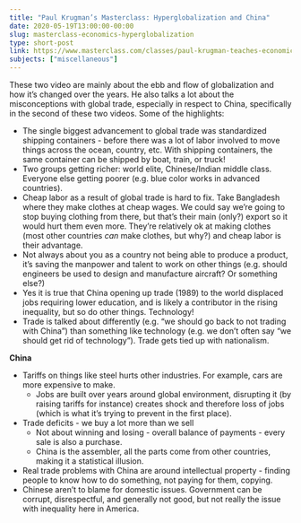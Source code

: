 ```yaml
---
title: "Paul Krugman’s Masterclass: Hyperglobalization and China"
date: 2020-05-19T13:00:00-00:00
slug: masterclass-economics-hyperglobalization
type: short-post
link: https://www.masterclass.com/classes/paul-krugman-teaches-economics-and-society
subjects: ["miscellaneous"]
---
```


These two video are mainly about the ebb and flow of globalization and how it’s changed over the years. He also talks a lot about the misconceptions with global trade, especially in respect to China, specifically in the second of these two videos. Some of the highlights:

* The single biggest advancement to global trade was standardized shipping containers - before there was a lot of labor involved to move things across the ocean, country, etc. With shipping containers, the same container can be shipped by boat, train, or truck!
* Two groups getting richer: world elite, Chinese/Indian middle class. Everyone else getting poorer (e.g. blue color works in advanced countries).
* Cheap labor as a result of global trade is hard to fix. Take Bangladesh where they make clothes at cheap wages. We could say we’re going to stop buying clothing from there, but that’s their main (only?) export so it would hurt them even more. They’re relatively ok at making clothes (most other countries _can_ make clothes, but why?) and cheap labor is their advantage.
* Not always about you as a country not being able to produce a product, it’s saving the manpower and talent to work on other things (e.g. should engineers be used to design and manufacture aircraft? Or something else?)
* Yes it is true that China opening up trade (1989) to the world displaced jobs requiring lower education, and is likely a contributor in the rising inequality, but so do other things. Technology!
* Trade is talked about differently (e.g. “we should go back to not trading with China”) than something like technology (e.g. we don’t often say “we should get rid of technology”). Trade gets tied up with nationalism.

**China**

* Tariffs on things like steel hurts other industries. For example, cars are more expensive to make.
    * Jobs are built over years around global environment, disrupting it (by raising tariffs for instance) creates shock and therefore loss of jobs (which is what it’s trying to prevent in the first place).
* Trade deficits - we buy a lot more than we sell
    * Not about winning and losing - overall balance of payments - every sale is also a purchase.
    * China is the assembler, all the parts come from other countries, making it a statistical illusion.
* Real trade problems with China are around intellectual property - finding people to know how to do something, not paying for them, copying.
* Chinese aren’t to blame for domestic issues. Government can be corrupt, disrespectful, and generally not good, but not really the issue with inequality here in America.